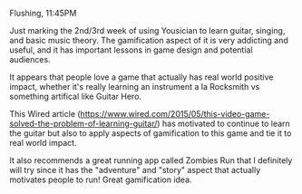 Flushing, 11:45PM

Just marking the 2nd/3rd week of using Yousician to learn guitar, singing, and basic music theory. The gamification aspect of it is very addicting and useful, and it has important lessons in game design and potential audiences.

It appears that people love a game that actually has real world positive impact, whether it's really learning an instrument a la Rocksmith vs something artifical like Guitar Hero.

This Wired article (https://www.wired.com/2015/05/this-video-game-solved-the-problem-of-learning-guitar/) has motivated to continue to learn the guitar but also to apply aspects of gamification to this game and tie it to real world impact.

It also recommends a great running app called Zombies Run that I definitely will try since it has the "adventure" and "story" aspect that actually motivates people to run! Great gamification idea.
